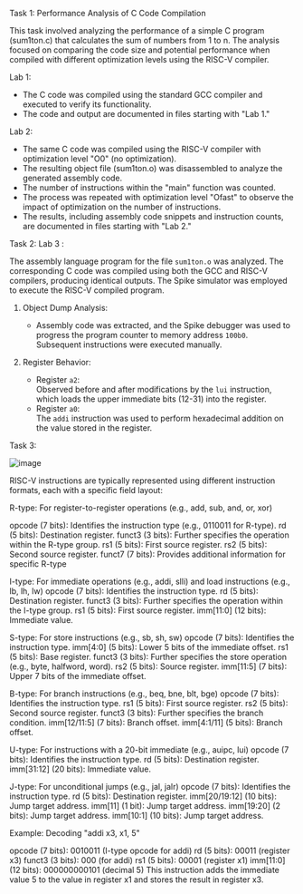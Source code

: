 

Task 1: Performance Analysis of C Code Compilation

This task involved analyzing the performance of a simple C program (sum1ton.c) that calculates the sum of numbers from 1 to n. The analysis focused on comparing the code size and potential performance when compiled with different optimization levels using the RISC-V compiler.

Lab 1:

* The C code was compiled using the standard GCC compiler and executed to verify its functionality.
* The code and output are documented in files starting with "Lab 1."

Lab 2:

* The same C code was compiled using the RISC-V compiler with optimization level "O0" (no optimization).
* The resulting object file (sum1ton.o) was disassembled to analyze the generated assembly code.
* The number of instructions within the "main" function was counted.
* The process was repeated with optimization level "Ofast" to observe the impact of optimization on the number of instructions.
* The results, including assembly code snippets and instruction counts, are documented in files starting with "Lab 2."

Task 2:
Lab 3 :

The assembly language program for the file `sum1ton.o` was analyzed. The corresponding C code was compiled using both the GCC and RISC-V compilers, producing identical outputs. The Spike simulator was employed to execute the RISC-V compiled program. 


1. Object Dump Analysis:
   - Assembly code was extracted, and the Spike debugger was used to progress the program counter to memory address `100b0`. Subsequent instructions were executed manually.  

2. Register Behavior: 
   - Register `a2`:  
     Observed before and after modifications by the `lui` instruction, which loads the upper immediate bits (12-31) into the register.  
   - Register `a0`:  
     The `addi` instruction was used to perform hexadecimal addition on the value stored in the register.


Task 3:

![image](https://github.com/user-attachments/assets/26aab526-da87-4cc2-bda4-5976b1ddb326)



RISC-V instructions are typically represented using different instruction formats, each with a specific field layout:

R-type: For register-to-register operations (e.g., add, sub, and, or, xor)

opcode (7 bits): Identifies the instruction type (e.g., 0110011 for R-type).
rd (5 bits): Destination register.
funct3 (3 bits): Further specifies the operation within the R-type group.
rs1 (5 bits): First source register.
rs2 (5 bits): Second source register.
funct7 (7 bits): Provides additional information for specific R-type

I-type: For immediate operations (e.g., addi, slli) and load instructions (e.g., lb, lh, lw)
opcode (7 bits): Identifies the instruction type.
rd (5 bits): Destination register.
funct3 (3 bits): Further specifies the operation within the I-type group.
rs1 (5 bits): First source register.
imm[11:0] (12 bits): Immediate value.

S-type: For store instructions (e.g., sb, sh, sw)
opcode (7 bits): Identifies the instruction type.
imm[4:0] (5 bits): Lower 5 bits of the immediate offset.
rs1 (5 bits): Base register.
funct3 (3 bits): Further specifies the store operation (e.g., byte, halfword, word).
rs2 (5 bits): Source register.
imm[11:5] (7 bits): Upper 7 bits of the immediate offset.

B-type: For branch instructions (e.g., beq, bne, blt, bge)
opcode (7 bits): Identifies the instruction type.
rs1 (5 bits): First source register.
rs2 (5 bits): Second source register.
funct3 (3 bits): Further specifies the branch condition.
imm[12/11:5] (7 bits): Branch offset.
imm[4:1/11] (5 bits): Branch offset.

U-type: For instructions with a 20-bit immediate (e.g., auipc, lui)
opcode (7 bits): Identifies the instruction type.
rd (5 bits): Destination register.
imm[31:12] (20 bits): Immediate value.

J-type: For unconditional jumps (e.g., jal, jalr)
opcode (7 bits): Identifies the instruction type.
rd (5 bits): Destination register.
imm[20/19:12] (10 bits): Jump target address.
imm[11] (1 bit): Jump target address.
imm[19:20] (2 bits): Jump target address.
imm[10:1] (10 bits): Jump target address.

Example: Decoding "addi x3, x1, 5"

opcode (7 bits): 0010011 (I-type opcode for addi)
rd (5 bits): 00011 (register x3)
funct3 (3 bits): 000 (for addi)
rs1 (5 bits): 00001 (register x1)
imm[11:0] (12 bits): 000000000101 (decimal 5)
This instruction adds the immediate value 5 to the value in register x1 and stores the result in register x3.






